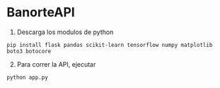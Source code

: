 # BanorteAPI
1. Descarga los modulos de python
```
pip install flask pandas scikit-learn tensorflow numpy matplotlib boto3 botocore
```
2. Para correr la API, ejecutar
```
python app.py
```
